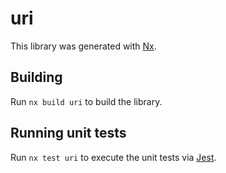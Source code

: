 # uri

This library was generated with [Nx](https://nx.dev).

## Building

Run `nx build uri` to build the library.

## Running unit tests

Run `nx test uri` to execute the unit tests via [Jest](https://jestjs.io).
